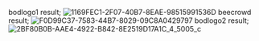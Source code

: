 bodlogo1 result;
![1169FEC1-2F07-40B7-8EAE-98515991536D](https://github.com/user-attachments/assets/3bf59e35-8fe8-43e0-b47d-0035ebf0b1fb)
beecrowd result;
![F0D99C37-7583-44B7-8029-09C8A0429797](https://github.com/user-attachments/assets/a9389181-69e1-4b2b-9042-ac839a2c83e3)
bodlogo2 result;
![2BF80B0B-AAE4-4922-B842-8E2519D17A1C_4_5005_c](https://github.com/user-attachments/assets/1b1222db-a7f2-41c8-bef3-03d699b558bf)
